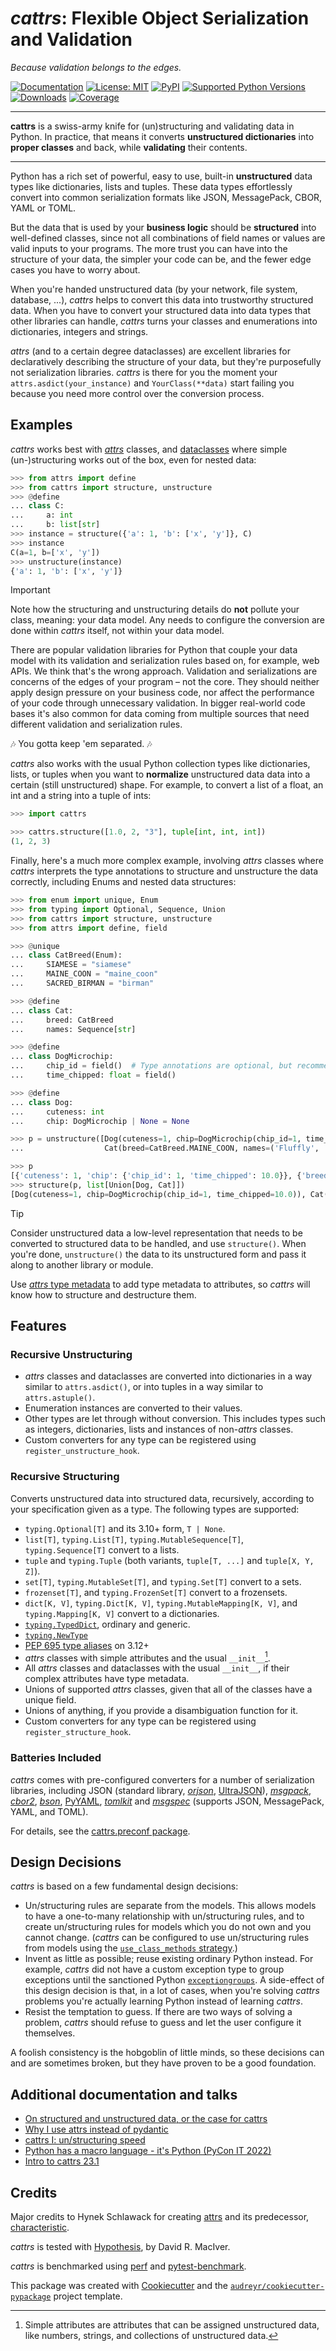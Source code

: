 # *cattrs*: Flexible Object Serialization and Validation

<p>
  <em>Because validation belongs to the edges.</em>
</p>

[![Documentation](https://img.shields.io/badge/Docs-Read%20The%20Docs-black)](https://catt.rs/)
[![License: MIT](https://img.shields.io/badge/license-MIT-C06524)](https://github.com/hynek/stamina/blob/main/LICENSE)
[![PyPI](https://img.shields.io/pypi/v/cattrs.svg)](https://pypi.python.org/pypi/cattrs)
[![Supported Python Versions](https://img.shields.io/pypi/pyversions/cattrs.svg)](https://github.com/python-attrs/cattrs)
[![Downloads](https://static.pepy.tech/badge/cattrs/month)](https://pepy.tech/project/cattrs)
[![Coverage](https://img.shields.io/endpoint?url=https://gist.githubusercontent.com/Tinche/22405310d6a663164d894a2beab4d44d/raw/covbadge.json)](https://github.com/python-attrs/cattrs/actions/workflows/main.yml)

---

**cattrs** is a swiss-army knife for (un)structuring and validating data in Python.
In practice, that means it converts **unstructured dictionaries** into **proper classes** and back, while **validating** their contents.

---

Python has a rich set of powerful, easy to use, built-in **unstructured** data types like dictionaries, lists and tuples.
These data types effortlessly convert into common serialization formats like JSON, MessagePack, CBOR, YAML or TOML.

But the data that is used by your **business logic** should be **structured** into well-defined classes, since not all combinations of field names or values are valid inputs to your programs.
The more trust you can have into the structure of your data, the simpler your code can be, and the fewer edge cases you have to worry about.

When you're handed unstructured data (by your network, file system, database, ...), _cattrs_ helps to convert this data into trustworthy structured data.
When you have to convert your structured data into data types that other libraries can handle, _cattrs_ turns your classes and enumerations into dictionaries, integers and strings.

_attrs_ (and to a certain degree dataclasses) are excellent libraries for declaratively describing the structure of your data, but they're purposefully not serialization libraries.
*cattrs* is there for you the moment your `attrs.asdict(your_instance)` and `YourClass(**data)` start failing you because you need more control over the conversion process.


## Examples

_cattrs_ works best with [_attrs_](https://www.attrs.org/) classes, and [dataclasses](https://docs.python.org/3/library/dataclasses.html) where simple (un-)structuring works out of the box, even for nested data:

```python
>>> from attrs import define
>>> from cattrs import structure, unstructure
>>> @define
... class C:
...     a: int
...     b: list[str]
>>> instance = structure({'a': 1, 'b': ['x', 'y']}, C)
>>> instance
C(a=1, b=['x', 'y'])
>>> unstructure(instance)
{'a': 1, 'b': ['x', 'y']}

```

> [!IMPORTANT]
> Note how the structuring and unstructuring details do **not** pollute your class, meaning: your data model.
> Any needs to configure the conversion are done within *cattrs* itself, not within your data model.
>
> There are popular validation libraries for Python that couple your data model with its validation and serialization rules based on, for example, web APIs.
> We think that's the wrong approach.
> Validation and serializations are concerns of the edges of your program – not the core.
> They should neither apply design pressure on your business code, nor affect the performance of your code through unnecessary validation.
> In bigger real-world code bases it's also common for data coming from multiple sources that need different validation and serialization rules.
>
> 🎶 You gotta keep 'em separated. 🎶

*cattrs* also works with the usual Python collection types like dictionaries, lists, or tuples when you want to **normalize** unstructured data data into a certain (still unstructured) shape.
For example, to convert a list of a float, an int and a string into a tuple of ints:

```python
>>> import cattrs

>>> cattrs.structure([1.0, 2, "3"], tuple[int, int, int])
(1, 2, 3)

```

Finally, here's a much more complex example, involving _attrs_ classes where _cattrs_ interprets the type annotations to structure and unstructure the data correctly, including Enums and nested data structures:

```python
>>> from enum import unique, Enum
>>> from typing import Optional, Sequence, Union
>>> from cattrs import structure, unstructure
>>> from attrs import define, field

>>> @unique
... class CatBreed(Enum):
...     SIAMESE = "siamese"
...     MAINE_COON = "maine_coon"
...     SACRED_BIRMAN = "birman"

>>> @define
... class Cat:
...     breed: CatBreed
...     names: Sequence[str]

>>> @define
... class DogMicrochip:
...     chip_id = field()  # Type annotations are optional, but recommended
...     time_chipped: float = field()

>>> @define
... class Dog:
...     cuteness: int
...     chip: DogMicrochip | None = None

>>> p = unstructure([Dog(cuteness=1, chip=DogMicrochip(chip_id=1, time_chipped=10.0)),
...                  Cat(breed=CatBreed.MAINE_COON, names=('Fluffly', 'Fluffer'))])

>>> p
[{'cuteness': 1, 'chip': {'chip_id': 1, 'time_chipped': 10.0}}, {'breed': 'maine_coon', 'names': ['Fluffly', 'Fluffer']}]
>>> structure(p, list[Union[Dog, Cat]])
[Dog(cuteness=1, chip=DogMicrochip(chip_id=1, time_chipped=10.0)), Cat(breed=<CatBreed.MAINE_COON: 'maine_coon'>, names=['Fluffly', 'Fluffer'])]

```

> [!TIP]
> Consider unstructured data a low-level representation that needs to be converted to structured data to be handled, and use `structure()`.
> When you're done, `unstructure()` the data to its unstructured form and pass it along to another library or module.
>
> Use [*attrs* type metadata](http://attrs.readthedocs.io/en/stable/examples.html#types) to add type metadata to attributes, so _cattrs_ will know how to structure and destructure them.


## Features

### Recursive Unstructuring

- _attrs_ classes and dataclasses are converted into dictionaries in a way similar to `attrs.asdict()`, or into tuples in a way similar to `attrs.astuple()`.
- Enumeration instances are converted to their values.
- Other types are let through without conversion. This includes types such as integers, dictionaries, lists and instances of non-_attrs_ classes.
- Custom converters for any type can be registered using `register_unstructure_hook`.


### Recursive Structuring

Converts unstructured data into structured data, recursively, according to your specification given as a type.
The following types are supported:

- `typing.Optional[T]` and its 3.10+ form, `T | None`.
- `list[T]`, `typing.List[T]`, `typing.MutableSequence[T]`, `typing.Sequence[T]` convert to a lists.
- `tuple` and `typing.Tuple` (both variants, `tuple[T, ...]` and `tuple[X, Y, Z]`).
- `set[T]`, `typing.MutableSet[T]`, and `typing.Set[T]` convert to a sets.
- `frozenset[T]`, and `typing.FrozenSet[T]` convert to a frozensets.
- `dict[K, V]`, `typing.Dict[K, V]`, `typing.MutableMapping[K, V]`, and `typing.Mapping[K, V]` convert to a dictionaries.
- [`typing.TypedDict`](https://docs.python.org/3/library/typing.html#typing.TypedDict), ordinary and generic.
- [`typing.NewType`](https://docs.python.org/3/library/typing.html#newtype)
- [PEP 695 type aliases](https://docs.python.org/3/library/typing.html#type-aliases) on 3.12+
- _attrs_ classes with simple attributes and the usual `__init__`[^simple].
- All _attrs_ classes and dataclasses with the usual `__init__`, if their complex attributes have type metadata.
- Unions of supported _attrs_ classes, given that all of the classes have a unique field.
- Unions of anything, if you provide a disambiguation function for it.
- Custom converters for any type can be registered using `register_structure_hook`.

[^simple]: Simple attributes are attributes that can be assigned unstructured data, like numbers, strings, and collections of unstructured data.


### Batteries Included

_cattrs_ comes with pre-configured converters for a number of serialization libraries, including JSON (standard library, [_orjson_](https://pypi.org/project/orjson/), [UltraJSON](https://pypi.org/project/ujson/)), [_msgpack_](https://pypi.org/project/msgpack/), [_cbor2_](https://pypi.org/project/cbor2/), [_bson_](https://pypi.org/project/bson/), [PyYAML](https://pypi.org/project/PyYAML/), [_tomlkit_](https://pypi.org/project/tomlkit/) and [_msgspec_](https://pypi.org/project/msgspec/) (supports JSON, MessagePack, YAML, and TOML).

For details, see the [cattrs.preconf package](https://catt.rs/en/stable/preconf.html).


## Design Decisions

_cattrs_ is based on a few fundamental design decisions:

- Un/structuring rules are separate from the models.
  This allows models to have a one-to-many relationship with un/structuring rules, and to create un/structuring rules for models which you do not own and you cannot change.
  (_cattrs_ can be configured to use un/structuring rules from models using the [`use_class_methods` strategy](https://catt.rs/en/latest/strategies.html#using-class-specific-structure-and-unstructure-methods).)
- Invent as little as possible; reuse existing ordinary Python instead.
  For example, _cattrs_ did not have a custom exception type to group exceptions until the sanctioned Python [`exceptiongroups`](https://docs.python.org/3/library/exceptions.html#ExceptionGroup).
  A side-effect of this design decision is that, in a lot of cases, when you're solving _cattrs_ problems you're actually learning Python instead of learning _cattrs_.
- Resist the temptation to guess.
  If there are two ways of solving a problem, _cattrs_ should refuse to guess and let the user configure it themselves.

A foolish consistency is the hobgoblin of little minds, so these decisions can and are sometimes broken, but they have proven to be a good foundation.


## Additional documentation and talks

- [On structured and unstructured data, or the case for cattrs](https://threeofwands.com/on-structured-and-unstructured-data-or-the-case-for-cattrs/)
- [Why I use attrs instead of pydantic](https://threeofwands.com/why-i-use-attrs-instead-of-pydantic/)
- [cattrs I: un/structuring speed](https://threeofwands.com/why-cattrs-is-so-fast/)
- [Python has a macro language - it's Python (PyCon IT 2022)](https://www.youtube.com/watch?v=UYRSixikUTo)
- [Intro to cattrs 23.1](https://threeofwands.com/intro-to-cattrs-23-1-0/)


## Credits

Major credits to Hynek Schlawack for creating [attrs](https://attrs.org) and its predecessor, [characteristic](https://github.com/hynek/characteristic).

_cattrs_ is tested with [Hypothesis](http://hypothesis.readthedocs.io/en/latest/), by David R. MacIver.

_cattrs_ is benchmarked using [perf](https://github.com/haypo/perf) and [pytest-benchmark](https://pytest-benchmark.readthedocs.io/en/latest/index.html).

This package was created with [Cookiecutter](https://github.com/audreyr/cookiecutter) and the [`audreyr/cookiecutter-pypackage`](https://github.com/audreyr/cookiecutter-pypackage) project template.
